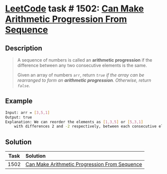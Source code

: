 # [LeetCode][leetcode] task # 1502: [Can Make Arithmetic Progression From Sequence][task]

Description
-----------

> A sequence of numbers is called an **arithmetic progression**
> if the difference between any two consecutive elements is the same.
> 
> Given an array of numbers `arr`, return _`true` if the array can be rearranged
> to form an **arithmetic progression**. Otherwise, return `false`_.

Example
-------

```sh
Input: arr = [3,5,1]
Output: true
Explanation: We can reorder the elements as [1,3,5] or [5,3,1]
    with differences 2 and -2 respectively, between each consecutive elements.
```

Solution
--------

| Task | Solution                                                  |
|:----:|:----------------------------------------------------------|
| 1502 | [Can Make Arithmetic Progression From Sequence][solution] |


[leetcode]: <http://leetcode.com/>
[task]: <https://leetcode.com/problems/can-make-arithmetic-progression-from-sequence/>
[solution]: <https://github.com/wellaxis/praxis-leetcode/blob/main/src/main/java/com/witalis/praxis/leetcode/task/h16/p1502/option/Practice.java>
